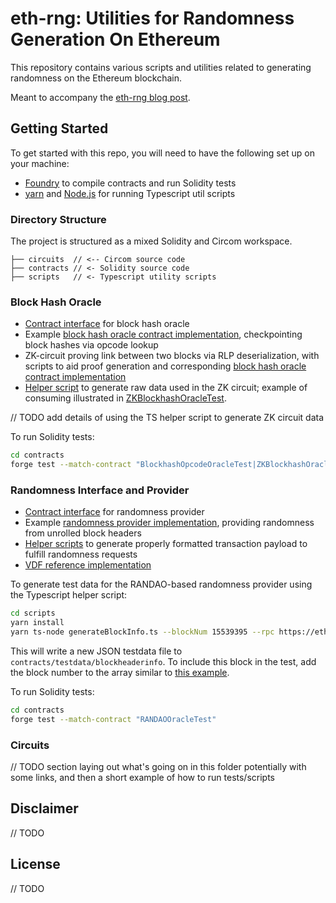 # eth-rng: Utilities for Randomness Generation On Ethereum

This repository contains various scripts and utilities related to generating randomness on the Ethereum blockchain.

Meant to accompany the [eth-rng blog post](https://www.paradigm.xyz/2023/01/eth-rng).

## Getting Started

To get started with this repo, you will need to have the following set up on your machine:

- [Foundry](https://github.com/foundry-rs/foundry) to compile contracts and run Solidity tests
- [yarn](https://yarnpkg.com/) and [Node.js](https://nodejs.org/) for running Typescript util scripts

### Directory Structure

The project is structured as a mixed Solidity and Circom workspace.

```
├── circuits  // <-- Circom source code
├── contracts // <- Solidity source code
├── scripts   // <- Typescript utility scripts
```

### Block Hash Oracle

- [Contract interface](contracts/src/IBlockhashOracle.sol) for block hash oracle
- Example [block hash oracle contract implementation](contracts/src/BlockhashOpcodeOracle.sol), checkpointing block hashes via opcode lookup
- ZK-circuit proving link between two blocks via RLP deserialization, with scripts to aid proof generation and corresponding [block hash oracle contract implementation](contracts/src/ZKBlockhashOracle.sol)
- [Helper script](contracts/scripts/generateBlockHashProofTestData.ts) to generate raw data used in the ZK circuit; example of consuming illustrated in [ZKBlockhashOracleTest](contracts/tests/ZKBlockhashOracleTest.ts).

// TODO add details of using the TS helper script to generate ZK circuit data

To run Solidity tests:

```sh
cd contracts
forge test --match-contract "BlockhashOpcodeOracleTest|ZKBlockhashOracleTest"
```

### Randomness Interface and Provider

- [Contract interface](contracts/src/IRandomnessProvider.sol) for randomness provider
- Example [randomness provider implementation](contracts/src/RANDAOProvider.sol), providing randomness from unrolled block headers
- [Helper scripts](contracts/scripts/generate) to generate properly formatted transaction payload to fulfill randomness requests
- [VDF reference implementation](contracts/src/VDFProvider.sol)

To generate test data for the RANDAO-based randomness provider using the Typescript helper script:

```sh
cd scripts
yarn install
yarn ts-node generateBlockInfo.ts --blockNum 15539395 --rpc https://ethereum-mainnet-rpc.allthatnode.com
```

This will write a new JSON testdata file to `contracts/testdata/blockheaderinfo`. To include this block in the test, add the block number to the array similar to [this example](contracts/test/RandomnessProvider.t.sol#L42d).

To run Solidity tests:

```sh
cd contracts
forge test --match-contract "RANDAOOracleTest"
```

### Circuits

// TODO section laying out what's going on in this folder potentially with some links, and then a short example of how to run tests/scripts

## Disclaimer

// TODO

## License

// TODO

